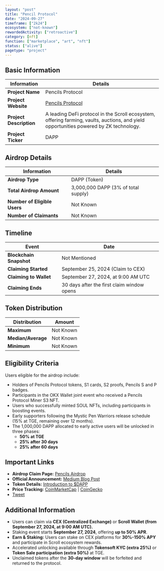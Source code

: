 ```yaml
---
layout: "post"
title: "Pencil Protocol"
date: "2024-09-27"
timeframe: ["2k24"]
ecosystem: ["not-known"]
rewardedActivity: ["retroactive"]
category: [nft]
function: ["marketplace", "art", "nft"]
status: ["alive"]
pagetype: "project"
---
```


## Basic Information

| Information             | Details                                                                                                                                |
| ----------------------- | -------------------------------------------------------------------------------------------------------------------------------------- |
| **Project Name**        | Pencils Protocol                                                                                                                       |
| **Project Website**     | [Pencils Protocol](https://pencilsprotocol.io)                                                                                         |
| **Project Description** | A leading DeFi protocol in the Scroll ecosystem, offering farming, vaults, auctions, and yield opportunities powered by ZK technology. |
| **Project Ticker**      | DAPP                                                                                                                                   |

## Airdrop Details

| Information                  | Details                             |
| ---------------------------- | ----------------------------------- |
| **Airdrop Type**             | DAPP (Token)                        |
| **Total Airdrop Amount**     | 3,000,000 DAPP (3% of total supply) |
| **Number of Eligible Users** | Not Known                           |
| **Number of Claimants**      | Not Known                           |

## Timeline

| Event                   | Date                                       |
| ----------------------- | ------------------------------------------ |
| **Blockchain Snapshot** | Not Mentioned                              |
| **Claiming Started**    | September 25, 2024 (Claim to CEX)          |
| **Claiming to Wallet**  | September 27, 2024, at 9:00 AM UTC         |
| **Claiming Ends**       | 30 days after the first claim window opens |

## Token Distribution

| Distribution       | Amount    |
| ------------------ | --------- |
| **Maximum**        | Not Known |
| **Median/Average** | Not Known |
| **Minimum**        | Not Known |

## Eligibility Criteria

Users eligible for the airdrop include:

- Holders of Pencils Protocol tokens, S1 cards, S2 proofs, Pencils S and P badges.
- Participants in the OKX Wallet joint event who received a Pencils Protocol Miner S3 NFT.
- Users who successfully minted SOUL NFTs, including participants in boosting events.
- Early supporters following the Mystic Pen Warriors release schedule (15% at TGE, remaining over 12 months).
- The 1,000,000 DAPP allocated to early active users will be unlocked in three phases:
  - **50% at TGE**
  - **25% after 30 days**
  - **25% after 60 days**

## Important Links

- **Airdrop Claim Page:** [Pencils Airdrop](https://pencilsprotocol.io/airdrop)
- **Official Announcement:** [Medium Blog Post](https://medium.com/@PencilsProtocol/celebrating-a-key-milestone-dapp-airdrop-day-is-here-e6fdc580d30b)
- **Token Details:** [Introduction to $DAPP](https://medium.com/@PencilsProtocol/leading-defi-on-scroll-introducing-the-dapp-airdrop-details-5702d6845de0)
- **Price Tracking:** [CoinMarketCap](https://coinmarketcap.com/currencies/penpad) | [CoinGecko](https://www.coingecko.com/en/coins/pencils-protocol)
- [Tweet](https://x.com/pencilsprotocol/status/1839517424321958196)

## Additional Information

- Users can claim via **CEX (Centralized Exchange)** or **Scroll Wallet (from September 27, 2024, at 9:00 AM UTC).**
- Staking event starts **September 27, 2024**, offering **up to 50% APR**.
- **Earn & Staking:** Users can stake on CEX platforms for **30%-150% APY** and participate in Scroll ecosystem rewards.
- Accelerated unlocking available through **Tokensoft KYC (extra 25%)** or **Token Sale participation (extra 50%)** at TGE.
- Unclaimed tokens after the **30-day window** will be forfeited and returned to the protocol.